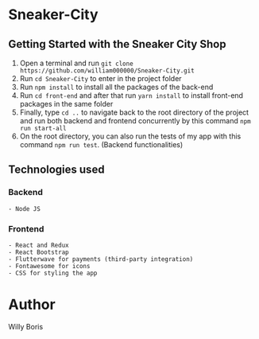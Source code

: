 # Sneaker-City
## Getting Started with the Sneaker City Shop
1. Open a terminal and run `git clone https://github.com/william000000/Sneaker-City.git`
2. Run `cd Sneaker-City` to enter in the project folder
3. Run `npm install` to install all the packages of the back-end
4. Run `cd front-end` and after that run `yarn install` to install front-end packages in the same folder
5. Finally, type `cd ..` to navigate back to the root directory of the project and run both backend and frontend concurrently by this command `npm run start-all` 
6. On the root directory, you can also run the tests of my app with this command `npm run test`. (Backend functionalities)

## Technologies used
### Backend
    - Node JS
### Frontend
    - React and Redux
    - React Bootstrap
    - Flutterwave for payments (third-party integration)
    - Fontawesome for icons
    - CSS for styling the app


# Author
Willy Boris